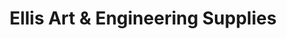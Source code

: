 ---
title: "Ellis Art & Engineering Supplies"
url: /redding/ellis-art-and-engineering-supplies/
shop: craft
---